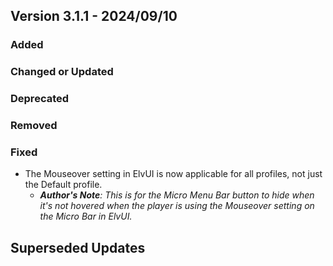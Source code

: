 ## Version 3.1.1 - 2024/09/10

### Added
### Changed or Updated
### Deprecated
### Removed
### Fixed
- The Mouseover setting in ElvUI is now applicable for all profiles, not just the Default profile.
  - _**Author's Note**: This is for the Micro Menu Bar button to hide when it's not hovered when the player is using the Mouseover setting on the Micro Bar in ElvUI._

## Superseded Updates